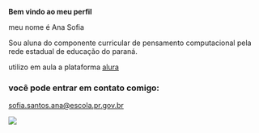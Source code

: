 **Bem vindo ao meu perfil**

meu nome é Ana Sofia

Sou aluna do componente curricular de pensamento computacional pela rede estadual de educação do paraná. 

utilizo em aula a plataforma [alura](https.//www.alura.com.br/)

### você pode entrar em contato comigo:
 
sofia.santos.ana@escola.pr.gov.br

![](https://tenor.com/pt-BR/view/butterfly-blue-flying-gif-15981276)
